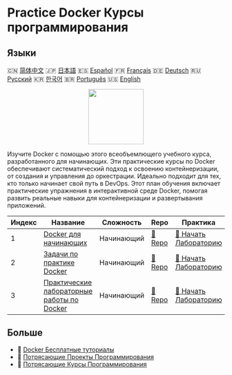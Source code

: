 # Practice Docker Курсы программирования

## Языки

🇨🇳 [简体中文](README_zh.md) 🇯🇵 [日本語](README_ja.md) 🇪🇸 [Español](README_es.md) 🇫🇷 [Français](README_fr.md) 🇩🇪 [Deutsch](README_de.md) 🇷🇺 [Русский](README_ru.md) 🇰🇷 [한국어](README_ko.md) 🇧🇷 [Português](README_pt.md) 🇺🇸 [English](README.md) 

<div align="center">
<img width="128px" src="https://file.labex.io/path/X5zPui0XRqNx.png">
</div>

Изучите Docker с помощью этого всеобъемлющего учебного курса, разработанного для начинающих. Эти практические курсы по Docker обеспечивают систематический подход к освоению контейнеризации, от создания и управления до оркестрации. Идеально подходит для тех, кто только начинает свой путь в DevOps. Этот план обучения включает практические упражнения в интерактивной среде Docker, помогая развить реальные навыки для контейнеризации и развертывания приложений.

|   Индекс | Название                                                                                       | Сложность   | Repo                                                                | Практика                                                                        |
|----------|------------------------------------------------------------------------------------------------|-------------|---------------------------------------------------------------------|---------------------------------------------------------------------------------|
|        1 | [Docker для начинающих](https://labex.io/ru/courses/docker-for-beginners)                      | Начинающий  | [🔗 Repo](https://github.com/labex-labs/docker-for-beginners)       | [🚀 Начать Лабораторию](https://labex.io/ru/courses/docker-for-beginners)       |
|        2 | [Задачи по практике Docker](https://labex.io/ru/courses/docker-practice-challenges)            | Начинающий  | [🔗 Repo](https://github.com/labex-labs/docker-practice-challenges) | [🚀 Начать Лабораторию](https://labex.io/ru/courses/docker-practice-challenges) |
|        3 | [Практические лабораторные работы по Docker](https://labex.io/ru/courses/docker-practice-labs) | Начинающий  | [🔗 Repo](https://github.com/labex-labs/docker-practice-labs)       | [🚀 Начать Лабораторию](https://labex.io/ru/courses/docker-practice-labs)       |

## Больше

- 🔗 [Docker Бесплатные туториалы](https://github.com/labex-labs/docker-free-tutorials)
- 🔗 [Потрясающие Проекты Программирования](https://github.com/labex-labs/awesome-programming-projects)
- 🔗 [Потрясающие Курсы Программирования](https://github.com/labex-labs/awesome-programming-courses)

